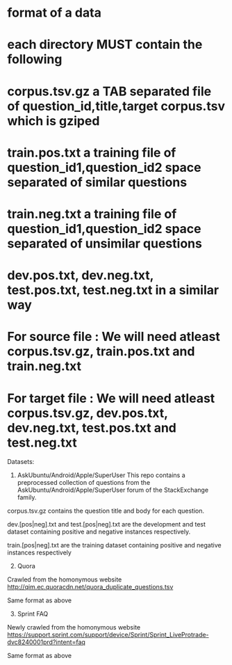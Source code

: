 
# format of a data
# each directory MUST contain the following
# corpus.tsv.gz a TAB separated file of question_id,title,target corpus.tsv which is gziped
# train.pos.txt a training file of question_id1,question_id2 space separated of similar questions
# train.neg.txt a training file of question_id1,question_id2 space separated of unsimilar questions
# dev.pos.txt, dev.neg.txt, test.pos.txt, test.neg.txt in a similar way
# For source file : We will need atleast corpus.tsv.gz, train.pos.txt and train.neg.txt
# For target file : We will need atleast corpus.tsv.gz, dev.pos.txt, dev.neg.txt, test.pos.txt and test.neg.txt

Datasets:

1) AskUbuntu/Android/Apple/SuperUser
This repo contains a preprocessed collection of questions from the AskUbuntu/Android/Apple/SuperUser forum of the StackExchange family.

corpus.tsv.gz contains the question title and body for each question.

dev.[pos|neg].txt and test.[pos|neg].txt are the development and test dataset containing positive and negative instances respectively.

train.[pos|neg].txt are the training dataset containing positive and negative instances respectively

2) Quora

Crawled from the homonymous website http://qim.ec.quoracdn.net/quora_duplicate_questions.tsv

Same format as above

3) Sprint FAQ

Newly crawled from the homonymous website https://support.sprint.com/support/device/Sprint/Sprint_LiveProtrade-dvc8240001prd?intent=faq

Same format as above
